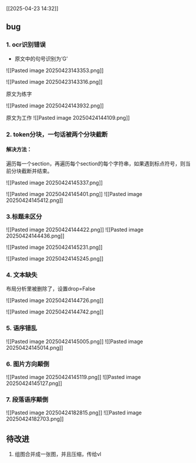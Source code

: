 [[2025-04-23 14:32]]
## bug

### 1. ocr识别错误

- 原文中的句号识别为‘G’

![[Pasted image 20250423143353.png]]
  
![[Pasted image 20250423143316.png]]

原文为练字

![[Pasted image 20250424143932.png]]


原文为工作
![[Pasted image 20250424144109.png]]


### 2. token分块，一句话被两个分块截断
#### 解决方法：
遍历每一个section，再遍历每个section的每个字符串，如果遇到标点符号，则当前分块截断并结束。

![[Pasted image 20250424145337.png]]

![[Pasted image 20250424145401.png]]
![[Pasted image 20250424145412.png]]

### 3.标题未区分

![[Pasted image 20250424144422.png]]
![[Pasted image 20250424144436.png]]


![[Pasted image 20250424145231.png]]


![[Pasted image 20250424145245.png]]

### 4. 文本缺失 


布局分析里被删除了，设置drop=False

![[Pasted image 20250424144726.png]]

![[Pasted image 20250424144742.png]]


### 5. 语序错乱
![[Pasted image 20250424145005.png]]
![[Pasted image 20250424145014.png]]


### 6. 图片方向颠倒
![[Pasted image 20250424145119.png]]
![[Pasted image 20250424145127.png]]



### 7. 段落语序颠倒
![[Pasted image 20250424182815.png]]
![[Pasted image 20250424182703.png]]


## 待改进

1.  组图合并成一张图，并且压缩，传给vl